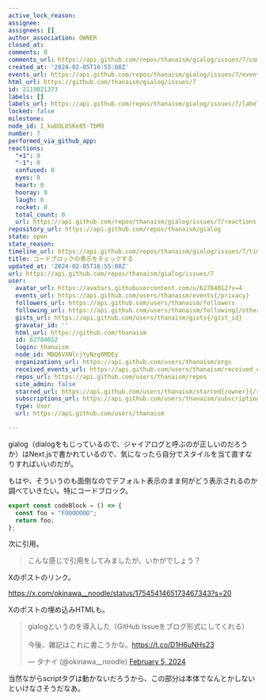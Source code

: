 ```yaml
---
active_lock_reason: 
assignee: 
assignees: []
author_association: OWNER
closed_at: 
comments: 0
comments_url: https://api.github.com/repos/thanaism/gialog/issues/7/comments
created_at: '2024-02-05T16:55:08Z'
events_url: https://api.github.com/repos/thanaism/gialog/issues/7/events
html_url: https://github.com/thanaism/gialog/issues/7
id: 2119021373
labels: []
labels_url: https://api.github.com/repos/thanaism/gialog/issues/7/labels{/name}
locked: false
milestone: 
node_id: I_kwDOLOSKe85-TbM9
number: 7
performed_via_github_app: 
reactions:
  "+1": 0
  "-1": 0
  confused: 0
  eyes: 0
  heart: 0
  hooray: 0
  laugh: 0
  rocket: 0
  total_count: 0
  url: https://api.github.com/repos/thanaism/gialog/issues/7/reactions
repository_url: https://api.github.com/repos/thanaism/gialog
state: open
state_reason: 
timeline_url: https://api.github.com/repos/thanaism/gialog/issues/7/timeline
title: コードブロックの表示をチェックする
updated_at: '2024-02-05T16:55:08Z'
url: https://api.github.com/repos/thanaism/gialog/issues/7
user:
  avatar_url: https://avatars.githubusercontent.com/u/62784012?v=4
  events_url: https://api.github.com/users/thanaism/events{/privacy}
  followers_url: https://api.github.com/users/thanaism/followers
  following_url: https://api.github.com/users/thanaism/following{/other_user}
  gists_url: https://api.github.com/users/thanaism/gists{/gist_id}
  gravatar_id: ''
  html_url: https://github.com/thanaism
  id: 62784012
  login: thanaism
  node_id: MDQ6VXNlcjYyNzg0MDEy
  organizations_url: https://api.github.com/users/thanaism/orgs
  received_events_url: https://api.github.com/users/thanaism/received_events
  repos_url: https://api.github.com/users/thanaism/repos
  site_admin: false
  starred_url: https://api.github.com/users/thanaism/starred{/owner}{/repo}
  subscriptions_url: https://api.github.com/users/thanaism/subscriptions
  type: User
  url: https://api.github.com/users/thanaism

---
```

gialog（dialogをもじっているので、ジャイアログと呼ぶのが正しいのだろうか）はNext.jsで書かれているので、気になったら自分でスタイルを当て直すなりすればいいのだが。

もはや、そういうのも面倒なのでデフォルト表示のまま何がどう表示されるのか調べていきたい。特にコードブロック。

```ts
export const codeBlock = () => {
  const foo = "FOOOOOOO";
  return foo;
};
```

次に引用。

> こんな感じで引用をしてみましたが、いかがでしょう？

Xのポストのリンク。

https://x.com/okinawa__noodle/status/1754541465173467343?s=20

Xのポストの埋め込みHTMLも。

<blockquote class="twitter-tweet"><p lang="ja" dir="ltr">gialogというのを導入した（GitHub Issueをブログ形式にしてくれる）<br><br>今後、雑記はこれに書こうかな。<a href="https://t.co/D1H6uNHs23">https://t.co/D1H6uNHs23</a></p>&mdash; タナイ (@okinawa__noodle) <a href="https://twitter.com/okinawa__noodle/status/1754541465173467343?ref_src=twsrc%5Etfw">February 5, 2024</a></blockquote> <script async src="https://platform.twitter.com/widgets.js" charset="utf-8"></script>

当然ながらscriptタグは動かないだろうから、この部分は本体でなんとかしないといけなさそうだなあ。
